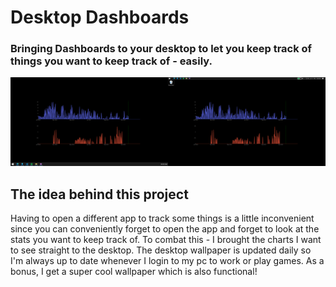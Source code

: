 # Desktop Dashboards
### Bringing Dashboards to your desktop to let you keep track of things you want to keep track of - easily.

![](images/sample_dashboard.png)

## The idea behind this project 
Having to open a different app to track some things is a little inconvenient since you can conveniently forget to open the app and forget to look at the stats you want to keep track of. To combat this - I brought the charts I want to see straight to the desktop. The desktop wallpaper is updated daily so I'm always up to date whenever I login to my pc to work or play games. As a bonus, I get a super cool wallpaper which is also functional!